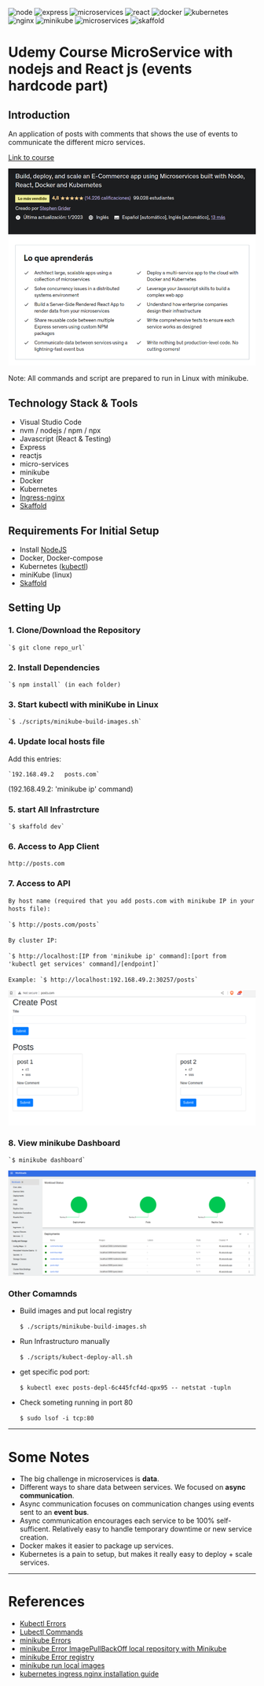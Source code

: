 ![node](https://img.shields.io/badge/node.js-informational?style=flat&logo=node.js&logoColor=white&color=6aa6f8)
![express](https://img.shields.io/badge/express-informational?style=flat&logo=express&logoColor=white&color=6aa6f8)
![microservices](https://img.shields.io/badge/microservices-informational?style=flat&logo=microservices&logoColor=white&color=6aa6f8)
![react](https://img.shields.io/badge/react-informational?style=flat&logo=react&logoColor=white&color=6aa6f8)
![docker](https://img.shields.io/badge/docker-informational?style=flat&logo=docker&logoColor=white&color=6aa6f8)
![kubernetes](https://img.shields.io/badge/kubernetes-informational?style=flat&logo=kubernetes&logoColor=white&color=6aa6f8)
![nginx](https://img.shields.io/badge/nginx-informational?style=flat&logo=nginx&logoColor=white&color=6aa6f8)
![minikube](https://img.shields.io/badge/minikube-informational?style=flat&logo=minikube&logoColor=white&color=6aa6f8)
![microservices](https://img.shields.io/badge/microservices-informational?style=flat&logo=microservices&logoColor=white&color=6aa6f8)
![skaffold](https://img.shields.io/badge/skaffold-informational?style=flat&logo=skaffold&logoColor=white&color=6aa6f8)

# Udemy Course MicroService with nodejs and React js (events hardcode part)

## Introduction

An application of posts with comments that shows the use of events to communicate the different micro services.

[Link to course](https://www.udemy.com/course/microservices-with-node-js-and-react/)

![course image](./.doc/images/course.png)

Note: All commands and script are prepared to run in Linux with minikube.

## Technology Stack & Tools

- Visual Studio Code
- nvm / nodejs / npm / npx
- Javascript (React & Testing)
- Express
- reactjs
- micro-services
- minikube
- Docker
- Kubernetes
- [Ingress-nginx](https://github.com/kubernetes/ingress-nginx)
- [Skaffold](https://skaffold.dev/)

## Requirements For Initial Setup

- Install [NodeJS](https://nodejs.org/)
- Docker, Docker-compose
- Kubernetes ([kubectl](https://kubernetes.io/docs/tasks/tools/install-kubectl-linux/))
- miniKube (linux)
- [Skaffold](https://skaffold.dev/)

## Setting Up

### 1. Clone/Download the Repository
  
    `$ git clone repo_url`

### 2. Install Dependencies
  
    `$ npm install` (in each folder)

### 3. Start kubectl with miniKube in Linux

    `$ ./scripts/minikube-build-images.sh`

### 4. Update local hosts file

  Add this entries:

    `192.168.49.2   posts.com`

  (192.168.49.2: 'minikube ip' command)

### 5. start All Infrastrcture

    `$ skaffold dev`

### 6. Access to App Client

    http://posts.com

### 7. Access to API

    By host name (required that you add posts.com with minikube IP in your hosts file): 

    `$ http://posts.com/posts` 

    By cluster IP:

    `$ http://localhost:[IP from 'minikube ip' command]:[port from 'kubectl get services' command]/[endpoint]`

    Example: `$ http://localhost:192.168.49.2:30257/posts`



  ![client app](./.doc/images/app.png)

### 8. View minikube Dashboard

    `$ minikube dashboard` 

  ![k8s](./.doc/images/k8s.png)


### Other Comamnds

  - Build images and put local registry

    `$ ./scripts/minikube-build-images.sh`

  - Run Infrastructuro manually

    `$ ./scripts/kubect-deploy-all.sh`

  - get specific pod port:

    `$ kubectl exec posts-depl-6c445fcf4d-qpx95 -- netstat -tupln`

  - Check someting running in port 80

    
    `$ sudo lsof -i tcp:80`

---


# Some Notes

- The big challenge in microservices is **data**.
- Different ways to share data between services. We focused on **async communication**.
- Async communication focuses on communication changes using events sent to an **event bus**.
- Async communication encourages each service to be 100% self-sufficent. Relatively easy to handle temporary downtime or new service creation.
- Docker makes it easier to package up services.
- Kubernetes is a pain to setup, but makes it really easy to deploy + scale services.

---

# References

- [Kubectl Errors](./.doc/knowErrors/kubectl-errors.md)
- [Lubectl Commands](./.doc/kubectl-commands.md)
- [minikube Errors](https://stackoverflow.com/questions/60556096/unable-to-get-clusterip-service-url-from-minikube)
- [minikube Error ImagePullBackOff local repository with Minikube](https://stackoverflow.com/questions/38979231/imagepullbackoff-local-repository-with-minikube)
- [minikube Error registry](https://stackoverflow.com/questions/74493358/docker-manifest-unknown-from-local-docker-registry)
- [minikube run local images](https://stackoverflow.com/questions/42564058/how-to-use-local-docker-images-with-minikube)
- [kubernetes ingress nginx installation guide](https://kubernetes.github.io/ingress-nginx/deploy/)